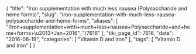 {
    "title": "Iron supplementation with much less nausea (Polysaccharide and heme forms)",
    "slug": "iron-supplementation-with-much-less-nausea-polysaccharide-and-heme-forms",
    "aliases": [
        "/Iron+supplementation+with+much+less+nausea+Polysaccharide+and+heme+forms+\u2013+Jan+2016",
        "/7616"
    ],
    "tiki_page_id": 7616,
    "date": "2016-06-19",
    "categories": [
        "Vitamin D and Iron"
    ],
    "tags": [
        "Vitamin D and Iron"
    ]
}